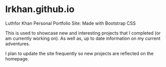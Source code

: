# lrkhan.github.io

Luthfor Khan Personal Portfolio Site: Made with Bootstrap CSS 

This is used to showcase new and interesting projects that I completed (or am currently working on). As well as, up to date information on my current adventures.

I plan to update the site frequently so new projects are reflected on the homepage.
